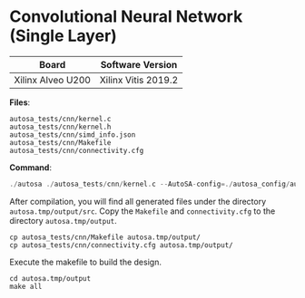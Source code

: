 # Convolutional Neural Network (Single Layer)

Board        | Software Version
-------------|-----------------
Xilinx Alveo U200 | Xilinx Vitis 2019.2

__Files__:
```
autosa_tests/cnn/kernel.c
autosa_tests/cnn/kernel.h
autosa_tests/cnn/simd_info.json
autosa_tests/cnn/Makefile
autosa_tests/cnn/connectivity.cfg
```

__Command__:
```c
./autosa ./autosa_tests/cnn/kernel.c --AutoSA-config=./autosa_config/autosa_config.json --target=autosa_hls_c --AutoSA-autosa --AutoSA-two-level-buffer --AutoSA-uram --isl-schedule-whole-component --AutoSA-output-dir=./autosa.tmp/output --sa-sizes="{kernel[0]->array_part[64,60,14,64];kernel[0]->array_part_L2[1,1,1,8];kernel[0]->latency[8,6,7];kernel[0]->simd[-1,-1,8]}" --AutoSA-simd-info=./autosa_tests/cnn/simd_info.json
```

After compilation, you will find all generated files under the directory `autosa.tmp/output/src`. Copy the `Makefile` and `connectivity.cfg` to the directory `autosa.tmp/output`.

```
cp autosa_tests/cnn/Makefile autosa.tmp/output/
cp autosa_tests/cnn/connectivity.cfg autosa.tmp/output/
```

Execute the makefile to build the design.

```
cd autosa.tmp/output
make all
```